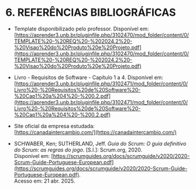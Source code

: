 # 6. REFERÊNCIAS BIBLIOGRÁFICAS

- Template disponibilizado pelo professor. Disponível em:  
  [https://aprender3.unb.br/pluginfile.php/3102470/mod_folder/content/0/TEMPLATE%20-%20REQ%20-%202024.2%20-%20Visao%20do%20Produto%20e%20Projeto.pdf](https://aprender3.unb.br/pluginfile.php/3102470/mod_folder/content/0/TEMPLATE%20-%20REQ%20-%202024.2%20-%20Visao%20do%20Produto%20e%20Projeto.pdf)

- Livro - Requisitos de Software - Capítulo 1 a 4. Disponível em:  
  [https://aprender3.unb.br/pluginfile.php/3102471/mod_folder/content/0/Livro%20-%20Requisitos%20de%20Software%20-%20Cap1%20a%204%20-%200.2.pdf](https://aprender3.unb.br/pluginfile.php/3102471/mod_folder/content/0/Livro%20-%20Requisitos%20de%20Software%20-%20Cap1%20a%204%20-%200.2.pdf)

- Site oficial da empresa estudada:  
  [https://canadaintercambio.com/](https://canadaintercambio.com/)

- SCHWABER, Ken; SUTHERLAND, Jeff. *Guia do Scrum: O guia definitivo do Scrum: as regras do jogo*. [S.l.]: Scrum.org, 2020.  
  Disponível em: [https://scrumguides.org/docs/scrumguide/v2020/2020-Scrum-Guide-Portuguese-European.pdf](https://scrumguides.org/docs/scrumguide/v2020/2020-Scrum-Guide-Portuguese-European.pdf).  
  Acesso em: 21 abr. 2025.
